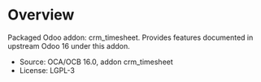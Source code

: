 # Overview

Packaged Odoo addon: crm_timesheet. Provides features documented in upstream Odoo 16 under this addon.

- Source: OCA/OCB 16.0, addon crm_timesheet
- License: LGPL-3
